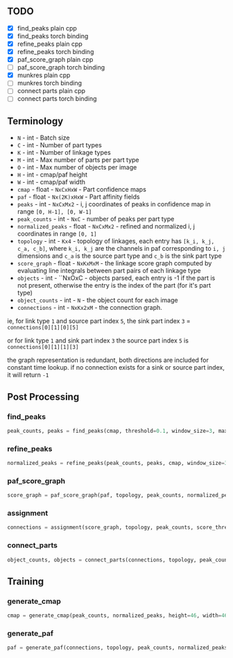 ## TODO

- [x] find_peaks plain cpp
- [x] find_peaks torch binding
- [x] refine_peaks plain cpp
- [x] refine_peaks torch binding
- [x] paf_score_graph plain cpp
- [ ] paf_score_graph torch binding
- [x] munkres plain cpp
- [ ] munkres torch binding
- [ ] connect parts plain cpp
- [ ] connect parts torch binding

## Terminology

* ``N`` - int - Batch size
* ``C`` - int - Number of part types
* ``K`` - int - Number of linkage types
* ``M`` - int - Max number of parts per part type
* ``O`` - int - Max number of objects per image
* ``H`` - int - cmap/paf height
* ``W`` - int - cmap/paf width
* ``cmap`` - float - ``NxCxHxW`` - Part confidence maps
* ``paf`` - float - ``Nx(2K)xHxW`` - Part affinity fields
* ``peaks`` - int - ``NxCxMx2`` - i, j coordinates of peaks in confidence map in range ``[0, H-1], [0, W-1]``
* ``peak_counts`` - int - ``NxC`` - number of peaks per part type
* ``normalized_peaks`` - float - ``NxCxMx2`` - refined and normalized i, j coordinates in range ``[0, 1]``
* ``topology`` - int - ``Kx4`` - topology of linkages, each entry has ``[k_i, k_j, c_a, c_b]``, where ``k_i, k_j`` are the channels in paf corresponding to ``i, j`` dimensions and ``c_a`` is the source part type and ``c_b`` is the sink part type
* ``score_graph`` - float - ``NxKxMxM`` - the linkage score graph computed by evaluating line integrals between part pairs of each linkage type
* ``objects`` - int - ``NxOxC - objects parsed, each entry is -1 if the part is not present, otherwise the entry is the index of the part (for it's part type)
* ``object_counts`` - int - ``N`` - the object count for each image
* ``connections`` - int - ``NxKx2xM`` - the connection graph.

ie, for link type ``1`` and source part index ``5``, the sink part index ``3`` = ``connections[0][1][0][5]``

or for link type ``1`` and sink part index ``3`` the source part index ``5`` is
``connections[0][1][1][3]``

the graph representation is redundant, both directions are included for constant time lookup.  if no connection exists for a sink or source part index, it will return ``-1``

## Post Processing

### find_peaks

```python
peak_counts, peaks = find_peaks(cmap, threshold=0.1, window_size=3, max_count=100)
```

### refine_peaks

```python
normalized_peaks = refine_peaks(peak_counts, peaks, cmap, window_size=3)
```
### paf_score_graph

```python
score_graph = paf_score_graph(paf, topology, peak_counts, normalized_peaks, num_integral_samples=5)
```

### assignment


```python
connections = assignment(score_graph, topology, peak_counts, score_threshold=0.1)
```

### connect_parts


```python
object_counts, objects = connect_parts(connections, topology, peak_counts, max_count=100)
```

## Training

### generate_cmap

```python
cmap = generate_cmap(peak_counts, normalized_peaks, height=46, width=46, stdev=1, window=9)
```

### generate_paf


```python
paf = generate_paf(connections, topology, peak_counts, normalized_peaks, height=46, width=46, stdev=1)
```
